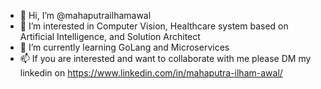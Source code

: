 - 👋 Hi, I’m @mahaputrailhamawal
- 👀 I’m interested in Computer Vision, Healthcare system based on Artificial Intelligence, and Solution Architect
- 🌱 I’m currently learning GoLang and Microservices
- 📫 If you are interested and want to collaborate with me please DM my linkedin on https://www.linkedin.com/in/mahaputra-ilham-awal/

<!---
mahaputrailhamawal/mahaputrailhamawal is a ✨ special ✨ repository because its `README.md` (this file) appears on your GitHub profile.
You can click the Preview link to take a look at your changes. (- 💞️ I’m looking to collaborate on ...)
--->
